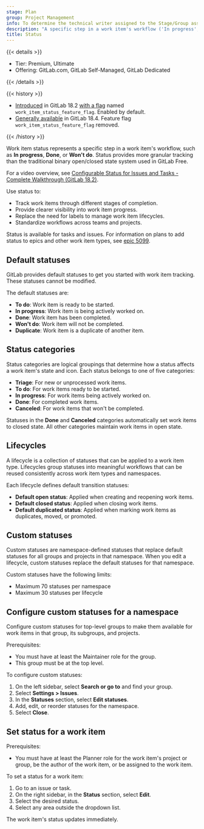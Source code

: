 ```yaml
---
stage: Plan
group: Project Management
info: To determine the technical writer assigned to the Stage/Group associated with this page, see https://handbook.gitlab.com/handbook/product/ux/technical-writing/#assignments
description: "A specific step in a work item's workflow ('In progress', 'Done', 'Won't do') that belongs to a category and maps to a binary state (open/closed)."
title: Status
---
```


{{< details >}}

- Tier: Premium, Ultimate
- Offering: GitLab.com, GitLab Self-Managed, GitLab Dedicated

{{< /details >}}

{{< history >}}

- [Introduced](https://gitlab.com/gitlab-org/gitlab/-/issues/543862) in GitLab 18.2 [with a flag](../../administration/feature_flags/_index.md) named `work_item_status_feature_flag`. Enabled by default.
- [Generally available](https://gitlab.com/gitlab-org/gitlab/-/issues/521286) in GitLab 18.4. Feature flag `work_item_status_feature_flag` removed.

{{< /history >}}

<!-- Turn off the future tense test because of "won't do". -->
<!-- vale gitlab_base.FutureTense = NO -->

Work item status represents a specific step in a work item's workflow, such as **In progress**, **Done**, or **Won't do**.
Status provides more granular tracking than the traditional binary open/closed state system used in GitLab Free.

<i class="fa fa-youtube-play youtube" aria-hidden="true"></i>
For a video overview, see [Configurable Status for Issues and Tasks - Complete Walkthrough (GitLab 18.2)](https://www.youtube.com/watch?v=oxN95MSo6UU).
<!-- Video published on 2025-07-11 -->

Use status to:

- Track work items through different stages of completion.
- Provide clearer visibility into work item progress.
- Replace the need for labels to manage work item lifecycles.
- Standardize workflows across teams and projects.

Status is available for tasks and issues.
For information on plans to add status to epics and other work item types, see [epic 5099](https://gitlab.com/groups/gitlab-org/-/epics/5099).

## Default statuses

GitLab provides default statuses to get you started with work item tracking.
These statuses cannot be modified.

The default statuses are:

- **To do**: Work item is ready to be started.
- **In progress**: Work item is being actively worked on.
- **Done**: Work item has been completed.
- **Won't do**: Work item will not be completed.
- **Duplicate**: Work item is a duplicate of another item.

## Status categories

Status categories are logical groupings that determine how a status affects a work item's state and icon. Each status belongs to one of five categories:

- **Triage**: For new or unprocessed work items.
- **To do**: For work items ready to be started.
- **In progress**: For work items being actively worked on.
- **Done**: For completed work items.
- **Canceled**: For work items that won't be completed.

Statuses in the **Done** and **Canceled** categories automatically set work items to closed state. All other categories maintain work items in open state.

<!-- vale gitlab_base.FutureTense = YES -->

## Lifecycles

A lifecycle is a collection of statuses that can be applied to a work item type. Lifecycles group statuses into meaningful workflows that can be reused consistently across work item types and namespaces.

Each lifecycle defines default transition statuses:

- **Default open status**: Applied when creating and reopening work items.
- **Default closed status**: Applied when closing work items.
- **Default duplicated status**: Applied when marking work items as duplicates, moved, or promoted.

## Custom statuses

Custom statuses are namespace-defined statuses that replace default statuses for all groups and projects in that namespace.
When you edit a lifecycle, custom statuses replace the default statuses for that namespace.

Custom statuses have the following limits:

- Maximum 70 statuses per namespace
- Maximum 30 statuses per lifecycle

## Configure custom statuses for a namespace

Configure custom statuses for top-level groups to make them available for work items in that group, its subgroups, and projects.

Prerequisites:

- You must have at least the Maintainer role for the group.
- This group must be at the top level.

To configure custom statuses:

1. On the left sidebar, select **Search or go to** and find your group.
1. Select **Settings > Issues**.
1. In the **Statuses** section, select **Edit statuses**.
1. Add, edit, or reorder statuses for the namespace.
1. Select **Close**.

## Set status for a work item

Prerequisites:

- You must have at least the Planner role for the work item's project or group, be the author of the work item, or be assigned to the work item.

To set a status for a work item:

1. Go to an issue or task.
1. On the right sidebar, in the **Status** section, select **Edit**.
1. Select the desired status.
1. Select any area outside the dropdown list.

The work item's status updates immediately.
